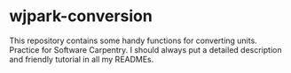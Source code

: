 # wjpark-conversion
This repository contains some handy functions for converting units. Practice for Software Carpentry. 
I should always put a detailed description and friendly tutorial in all my READMEs. 
